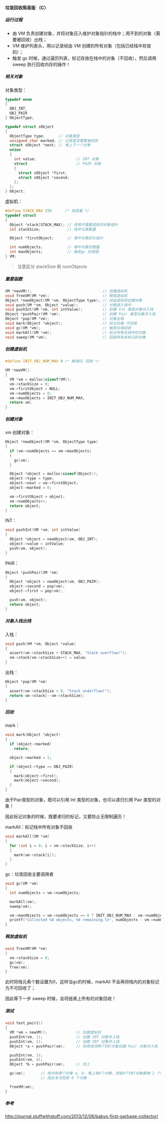 #### 垃圾回收简易版 （C）

##### 运行过程

- 由 VM 负责创建对象，并将对象压入维护对象指针的栈中；用不到的对象（需要被回收）出栈；
- VM 维护列表头，用以记录经由 VM 创建的所有对象（包括已经栈中存放的）；
- 触发 gc 时候，通过遍历列表，标记存放在栈中的对象（不回收），然后调用 sweep 执行回收内存的操作！

##### 相关对象

对象类型：

```c
typedef enum
{
  OBJ_INT,
  OBJ_PAIR
} ObjectType;

typedef struct sObject
{
  ObjectType type;		// 对象类型
  unsigned char marked;	// 记录是否需要被回收
  struct sObject *next; // 堆上下一个对象
  union
  {
    int value;					// INT 对象
    struct						// PAIR 对象
    {	
      struct sObject *first;
      struct sObject *second;
    };
  };
} Object;
```

虚拟机：

```c
#define STACK_MAX 256      /* 栈容量 */
typedef struct
{
  Object *stack[STACK_MAX]; // 存放不需要回收的对象指针
  int stackSize;			// 栈中元素数量

  Object *firstObject;		// 堆中对象的头指针

  int numObjects;			// 堆中对象的数量
  int maxObjects;			// 触发gc 的阈值
} VM;
```

> 注意区分 stackSize 和 numObjects 



##### 重要函数

```c
VM *newVM();                                // 创建虚拟机
void freeVM(VM *vm);                        // 释放虚拟机
Object *newObject(VM *vm, ObjectType type); // 经由虚拟机创建对象
void push(VM *vm, Object *value);           // 对象放入栈中
void pushInt(VM *vm, int intValue);         // 创建 Int 类型对象并入栈
Object *pushPair(VM *vm);                   // 创建 Pair 类型对象并入栈
Object *pop(VM *vm);                        // 对象出栈
void mark(Object *object);                  // 标记对象-不回收
void gc(VM *vm);                            // 触发垃圾回收
void markAll(VM *vm);                       // 标记所有在栈中的对象
void sweep(VM *vm);                         // 回收所有未标记的对象
```



##### 创建虚拟机

```c
#define INIT_OBJ_NUM_MAX 8 /* 触发GC 回收 */

VM *newVM()
{
  VM *vm = malloc(sizeof(VM));
  vm->stackSize = 0;
  vm->firstObject = NULL;
  vm->numObjects = 0;
  vm->maxObjects = INIT_OBJ_NUM_MAX;
  return vm;
}
```



##### 创建对象

vm 创建对象：

```c
Object *newObject(VM *vm, ObjectType type)
{
  if (vm->numObjects == vm->maxObjects)
  {
    gc(vm);
  }

  Object *object = malloc(sizeof(Object));
  object->type = type;
  object->next = vm->firstObject;
  object->marked = 0;

  vm->firstObject = object;
  vm->numObjects++;
  return object;
}
```

INT：

```c
void pushInt(VM *vm, int intValue)
{
  Object *object = newObject(vm, OBJ_INT);
  object->value = intValue;
  push(vm, object);
}
```

PAIR：

```c
Object *pushPair(VM *vm)
{
  Object *object = newObject(vm, OBJ_PAIR);
  object->second = pop(vm);
  object->first = pop(vm);

  push(vm, object);
  return object;
}
```

##### 对象入栈出栈

入栈：

```c
void push(VM *vm, Object *value)
{
  assert(vm->stackSize < STACK_MAX, "Stack overflow!");
  vm->stack[vm->stackSize++] = value;
}
```

出栈：

```c
Object *pop(VM *vm)
{
  assert(vm->stackSize > 0, "Stack underflow!");
  return vm->stack[--vm->stackSize];
}
```



##### 回收

mark：

```c
void mark(Object *object)
{
  if (object->marked)
    return;

  object->marked = 1;

  if (object->type == OBJ_PAIR)
  {
    mark(object->first);
    mark(object->second);
  }
}
```

由于Pair类型的对象，既可以引用 Int 类型的对象，也可以递归引用 Pair 类型的对象！

因此标记对象的时候，既要递归的标记，又要防止无限制遍历！



markAll：标记栈中所有对象不回收

```c
void markAll(VM *vm)
{
  for (int i = 0; i < vm->stackSize; i++)
  {
    mark(vm->stack[i]);
  }
}
```



gc：垃圾回收主要调用者

```c
void gc(VM *vm)
{
  int numObjects = vm->numObjects;

  markAll(vm);
  sweep(vm);

  vm->maxObjects = vm->numObjects == 0 ? INIT_OBJ_NUM_MAX : vm->numObjects * 2;
  printf("Collected %d objects, %d remaining.\n", numObjects - vm->numObjects, vm->numObjects);
}
```



##### 释放虚拟机

```c
void freeVM(VM *vm)
{
  vm->stackSize = 0;
  gc(vm);
  free(vm);
}
```

此时将栈元素个数设置为0，这样当gc的时候，markAll 不会再将栈内的对象标记为不可回收了；

因此等下一步 sweep 时候，会将链表上所有的对象回收！



##### 测试

```c
void test_pair1()
{
  VM *vm = newVM();				// 创建虚拟机
  pushInt(vm, 1);				// 创建 INT 对象并入栈
  pushInt(vm, 2);				// 创建 INT 对象并入栈
  Object *a = pushPair(vm);		// 利用栈顶两个INT对象创建 Pair 对象并入栈 （此时栈内只有 a 对象，但是堆上有 3 个对象）

  pushInt(vm, 3);
  pushInt(vm, 4);
  Object *b = pushPair(vm);		// 同上

  gc(vm);		// 栈内有两个对象 a, b，堆上有6个对象，但是4个INT对象都被 2 个Pair 对象引用
    			// 因此本次回收 0 个对象

  freeVM(vm);
}
```



##### 参考

http://journal.stuffwithstuff.com/2013/12/08/babys-first-garbage-collector/

